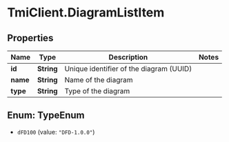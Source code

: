 # TmiClient.DiagramListItem

## Properties
Name | Type | Description | Notes
------------ | ------------- | ------------- | -------------
**id** | **String** | Unique identifier of the diagram (UUID) | 
**name** | **String** | Name of the diagram | 
**type** | **String** | Type of the diagram | 

<a name="TypeEnum"></a>
## Enum: TypeEnum

* `dFD100` (value: `"DFD-1.0.0"`)

